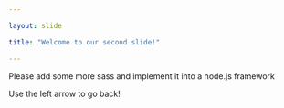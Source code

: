 ```yaml
---

layout: slide

title: "Welcome to our second slide!"

---
```


Please add some more sass and implement it into a node.js framework

Use the left arrow to go back!
